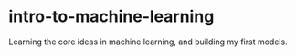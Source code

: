 # intro-to-machine-learning

Learning the core ideas in machine learning, and building my first models.